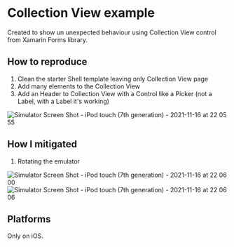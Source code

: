 ﻿# Collection View example

Created to show un unexpected behaviour using Collection View control from Xamarin Forms library.

## How to reproduce

1. Clean the starter Shell template leaving only Collection View page
2. Add many elements to the Collection View
3. Add an Header to Collection View with a Control like a Picker (not a Label, with a Label it's working)

![Simulator Screen Shot - iPod touch (7th generation) - 2021-11-16 at 22 05 55](https://user-images.githubusercontent.com/11157241/142066286-1ad16927-2d74-4c07-8101-d4bfaebfd00a.png)

## How I mitigated

1. Rotating the emulator

![Simulator Screen Shot - iPod touch (7th generation) - 2021-11-16 at 22 06 00](https://user-images.githubusercontent.com/11157241/142066305-4560d22c-c640-4b4c-b218-237947334659.png)
![Simulator Screen Shot - iPod touch (7th generation) - 2021-11-16 at 22 06 06](https://user-images.githubusercontent.com/11157241/142066316-d6766c27-92dc-4fc6-9c06-6b0037cb0089.png)


## Platforms

Only on iOS.
